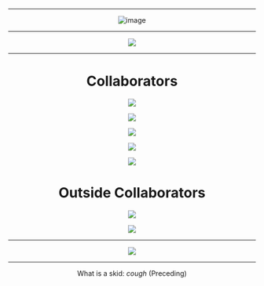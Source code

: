 <div align="center">
  
---
  
![image](https://user-images.githubusercontent.com/10477602/169359802-7171c2ee-04f5-4be7-b1ba-2e8b7a15917c.png)

---

[![](https://komarev.com/ghpvc/?username=Esta-Network&style=plastic&color=blueviolet)](https://github.com/Esta-Network)
  
---

# Collaborators
  
<p align = "center"><img src = "https://github-widgetbox.vercel.app/api/profile?username=tdvne&data=followers,repositories,stars,commits"></p>
<p align = "center"><img src = "https://github-widgetbox.vercel.app/api/profile?username=atyre0&data=followers,repositories,stars,commits"></p>
<p align = "center"><img src = "https://github-widgetbox.vercel.app/api/profile?username=Elb1to&data=followers,repositories,stars,commits"></p>
<p align = "center"><img src = "https://github-widgetbox.vercel.app/api/profile?username=Lucaniuss&data=followers,repositories,stars,commits"></p>
<p align = "center"><img src = "https://github-widgetbox.vercel.app/api/profile?username=ItzBunniYT&data=followers,repositories,stars,commits"></p>

# Outside Collaborators

<p align = "center"><img src = "https://github-widgetbox.vercel.app/api/profile?username=notnotnotswipez&data=followers,repositories,stars,commits"></p>
<p align = "center"><img src = "https://github-widgetbox.vercel.app/api/profile?username=GrowlyX&data=followers,repositories,stars,commits"></p>
  
---
  
<p align = "center"><img src = "https://github-widgetbox.vercel.app/api/skills?names=java,kotlin,python,html,css,javascript,typescript,c,cpp,csharp,bash,powershell&includeNames=true"></p>

---
  
 What is a skid:
*cough* (Preceding)
